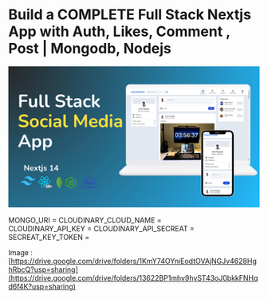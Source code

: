 # Build a COMPLETE  Full Stack Nextjs App with Auth, Likes, Comment , Post | Mongodb, Nodejs

![Alt text](Facepedia.png.png?raw=true "Title")

MONGO_URI = 
CLOUDINARY_CLOUD_NAME =  
CLOUDINARY_API_KEY = 
CLOUDINARY_API_SECREAT = 
SECREAT_KEY_TOKEN = 

Image : [https://drive.google.com/drive/folders/1KmY74OYniEodtOVAjNGJv4628HghRbcQ?usp=sharing](https://drive.google.com/drive/folders/13622BP1mhv9hyST43oJ0bkkFNHqd6f4K?usp=sharing)

